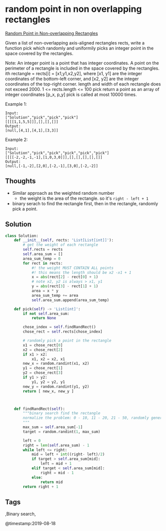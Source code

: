 # random point in non overlapping rectangles

[Random Point in Non-overlapping Rectangles](https://leetcode.com/problems/random-point-in-non-overlapping-rectangles)

Given a list of non-overlapping axis-aligned rectangles rects, write a function pick which randomly and uniformily picks an integer point in the space covered by the rectangles.

Note: An integer point is a point that has integer coordinates. A point on the perimeter of a rectangle is included in the space covered by the rectangles. ith rectangle = rects\[i\] = \[x1,y1,x2,y2\], where \[x1, y1\] are the integer coordinates of the bottom-left corner, and \[x2, y2\] are the integer coordinates of the top-right corner. length and width of each rectangle does not exceed 2000. 1 &lt;= rects.length &lt;= 100 pick return a point as an array of integer coordinates \[p\_x, p\_y\] pick is called at most 10000 times.

Example 1:

```text
Input: 
["Solution","pick","pick","pick"]
[[[[1,1,5,5]]],[],[],[]]
Output: 
[null,[4,1],[4,1],[3,3]]
```

Example 2:

```text
Input: 
["Solution","pick","pick","pick","pick","pick"]
[[[[-2,-2,-1,-1],[1,0,3,0]]],[],[],[],[],[]]
Output: 
[null,[-1,-2],[2,0],[-2,-1],[3,0],[-2,-2]]
```

## Thoughts

* Similar approach as the weighted random number
  * the weight is the area of the rectangle. so it's `right - left + 1`
* binary serach to find the rectangle first, then in the rectangle, randomly pick a point.     

## Solution

```python
class Solution:
    def __init__(self, rects: 'List[List[int]]'):
        # get the weight of each rectangle
        self.rects = rects
        self.area_sum = []
        area_sum_temp = 0
        for rect in rects:
            #! the weight MUST CONTAIN ALL points
            #! this means the length should be x2 -x1 + 1
            x = abs(rect[2] - rect[0] + 1)
            # note x2, y2 is always > x1, y1 
            y = abs(rect[3] - rect[1] + 1)
            area = x * y
            area_sum_temp += area
            self.area_sum.append(area_sum_temp)

    def pick(self) -> 'List[int]':
        if not self.area_sum:
            return None

        chose_index = self.findRandRect()
        chose_rect = self.rects[chose_index]

        # randomly pick a point in the rectangle
        x1 = chose_rect[0]
        x2 = chose_rect[2]
        if x1 > x2:
            x1, x2 = x2, x1
        new_x = random.randint(x1, x2)
        y1 = chose_rect[1]
        y2 = chose_rect[3]
        if y1 > y2:
            y1, y2 = y2, y1
        new_y = random.randint(y1, y2)
        return [ new_x, new_y ]



    def findRandRect(self):
        """binary search find the rectangle
        normalize the problem: 0 - 10, 11 - 20, 21 - 50, randomly generate a number falls on which block 
        """
        max_sum = self.area_sum[-1]
        target = random.randint(1, max_sum)

        left = 0
        right = len(self.area_sum) - 1
        while left <= right:
            mid = left + int((right- left)/2)
            if target > self.area_sum[mid]:
                left = mid + 1
            elif target < self.area_sum[mid]:
                right = mid - 1
            else:
                return mid
        return right + 1
```

## Tags

,Binary search,

@timestamp:2019-08-18